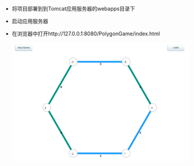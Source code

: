 - 将项目部署到到Tomcat应用服务器的webapps目录下

- 启动应用服务器

- 在浏览器中打开http://127.0.0.1:8080/PolygonGame/index.html

  ![QQ截图20180609135555](QQ截图20180609135555.png)

